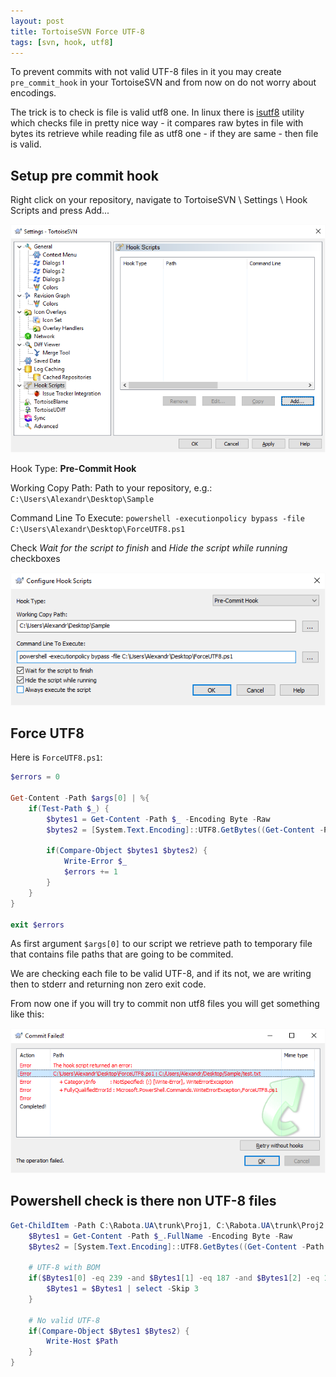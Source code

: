 ```yaml
---
layout: post
title: TortoiseSVN Force UTF-8
tags: [svn, hook, utf8]
---
```


To prevent commits with not valid UTF-8 files in it you may create `pre_commit_hook` in your TortoiseSVN and from now on do not worry about encodings.

The trick is to check is file is valid utf8 one. In linux there is [isutf8](https://github.com/madx/moreutils/blob/master/isutf8.c) utility which checks file in pretty nice way - it compares raw bytes in file with bytes its retrieve while reading file as utf8 one - if they are same - then file is valid.

Setup pre commit hook
---------------------

Right click on your repository, navigate to TortoiseSVN \ Settings \ Hook Scripts and press Add...

![TortoiseSVN Settings](/images/posts/force_utf8_tortoisesvn_settings.png)

Hook Type: __Pre-Commit Hook__

Working Copy Path: Path to your repository, e.g.: `C:\Users\Alexandr\Desktop\Sample`

Command Line To Execute: `powershell -executionpolicy bypass -file C:\Users\Alexandr\Desktop\ForceUTF8.ps1`

Check _Wait for the script to finish_ and _Hide the script while running_ checkboxes

![TortoiseSVN Adding Pre Commit Hook](/images/posts/force_utf8_tortoisesvn_add_hook.png)

Force UTF8
----------

Here is `ForceUTF8.ps1`:

```powershell
$errors = 0

Get-Content -Path $args[0] | %{
	if(Test-Path $_) {
		$bytes1 = Get-Content -Path $_ -Encoding Byte -Raw
		$bytes2 = [System.Text.Encoding]::UTF8.GetBytes((Get-Content -Path $_ -Encoding UTF8 -Raw))

		if(Compare-Object $bytes1 $bytes2) {
			Write-Error $_
			$errors += 1
		}
	}
}

exit $errors
```

As first argument `$args[0]` to our script we retrieve path to temporary file that contains file paths that are going to be commited.

We are checking each file to be valid UTF-8, and if its not, we are writing then to stderr and returning non zero exit code.

From now one if you will try to commit non utf8 files you will get something like this:

![TortoiseSVN Pre Commit Hook Error Message](/images/posts/force_utf8_tortoisesvn_error.png)

Powershell check is there non UTF-8 files
-----------------------------------------

```powershell
Get-ChildItem -Path C:\Rabota.UA\trunk\Proj1, C:\Rabota.UA\trunk\Proj2 -Recurse -Include *.master, *.ascx, *.aspx, *.cs, *.ashx -ErrorAction SilentlyContinue | %{
	$Bytes1 = Get-Content -Path $_.FullName -Encoding Byte -Raw
	$Bytes2 = [System.Text.Encoding]::UTF8.GetBytes((Get-Content -Path $_.FullName -Encoding UTF8 -Raw))

	# UTF-8 with BOM
	if($Bytes1[0] -eq 239 -and $Bytes1[1] -eq 187 -and $Bytes1[2] -eq 191) {
		$Bytes1 = $Bytes1 | select -Skip 3
	}

	# No valid UTF-8
	if(Compare-Object $Bytes1 $Bytes2) {
		Write-Host $Path
	}
}
```
